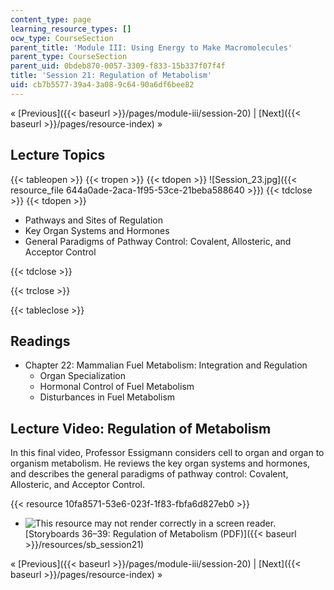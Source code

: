 ```yaml
---
content_type: page
learning_resource_types: []
ocw_type: CourseSection
parent_title: 'Module III: Using Energy to Make Macromolecules'
parent_type: CourseSection
parent_uid: 0bdeb870-0057-3309-f833-15b337f07f4f
title: 'Session 21: Regulation of Metabolism'
uid: cb7b5577-39a4-3a08-9c64-90a6df6bee82
---
```


« [Previous]({{< baseurl >}}/pages/module-iii/session-20) | [Next]({{< baseurl >}}/pages/resource-index) »

Lecture Topics
--------------

{{< tableopen >}}
{{< tropen >}}
{{< tdopen >}}
![Session_23.jpg]({{< resource_file 644a0ade-2aca-1f95-53ce-21beba588640 >}})
{{< tdclose >}}
{{< tdopen >}}


*   Pathways and Sites of Regulation
*   Key Organ Systems and Hormones
*   General Paradigms of Pathway Control: Covalent, Allosteric, and Acceptor Control


{{< tdclose >}}

{{< trclose >}}

{{< tableclose >}}

Readings
--------

*   Chapter 22: Mammalian Fuel Metabolism: Integration and Regulation
    *   Organ Specialization
    *   Hormonal Control of Fuel Metabolism
    *   Disturbances in Fuel Metabolism

Lecture Video: Regulation of Metabolism
---------------------------------------

In this final video, Professor Essigmann considers cell to organ and organ to organism metabolism. He reviews the key organ systems and hormones, and describes the general paradigms of pathway control: Covalent, Allosteric, and Acceptor Control.

{{< resource 10fa8571-53e6-023f-1f83-fbfa6d827eb0 >}}

*   ![This resource may not render correctly in a screen reader.](/images/inacessible.gif)[Storyboards 36–39: Regulation of Metabolism (PDF)]({{< baseurl >}}/resources/sb_session21)

« [Previous]({{< baseurl >}}/pages/module-iii/session-20) | [Next]({{< baseurl >}}/pages/resource-index) »